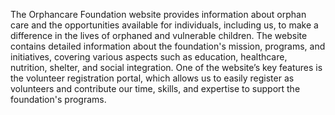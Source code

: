 The Orphancare Foundation website provides information about orphan care and the opportunities available for individuals, including us, to make a difference in the lives of orphaned and vulnerable children. The website contains detailed information about the foundation's mission, programs, and initiatives, covering various aspects such as education, healthcare, nutrition, shelter, and social integration. One of the website’s key features is the volunteer registration portal, which allows us to easily register as volunteers and contribute our time, skills, and expertise to support the foundation's programs. 
